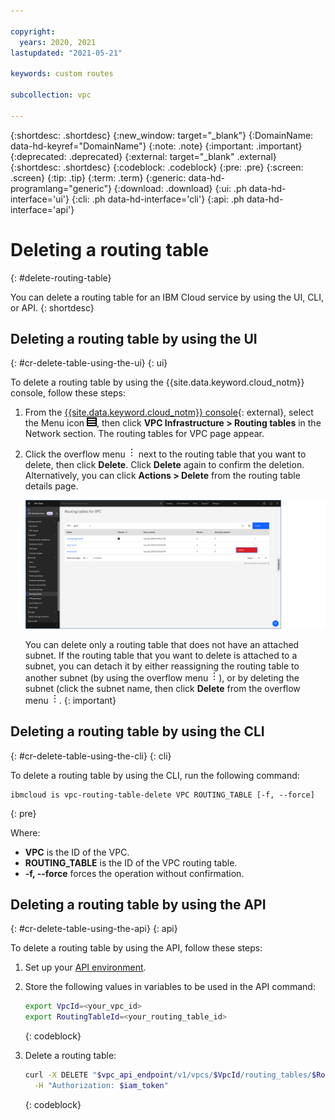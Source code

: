 ```yaml
---

copyright:
  years: 2020, 2021
lastupdated: "2021-05-21"

keywords: custom routes

subcollection: vpc

---
```


{:shortdesc: .shortdesc}
{:new_window: target="_blank"}
{:DomainName: data-hd-keyref="DomainName"}
{:note: .note}
{:important: .important}
{:deprecated: .deprecated}
{:external: target="_blank" .external}
{:shortdesc: .shortdesc}
{:codeblock: .codeblock}
{:pre: .pre}
{:screen: .screen}
{:tip: .tip}
{:term: .term}
{:generic: data-hd-programlang="generic"}
{:download: .download}
{:ui: .ph data-hd-interface='ui'}
{:cli: .ph data-hd-interface='cli'}
{:api: .ph data-hd-interface='api'}

# Deleting a routing table
{: #delete-routing-table}

You can delete a routing table for an IBM Cloud service by using the UI, CLI, or API.
{: shortdesc}

## Deleting a routing table by using the UI
{: #cr-delete-table-using-the-ui}
{: ui}

To delete a routing table by using the {{site.data.keyword.cloud_notm}} console, follow these steps:

1. From the [{{site.data.keyword.cloud_notm}} console](https://{DomainName}/vpc-ext){: external}, select the Menu icon ![Menu icon](/images/menu_icon.png), then click **VPC Infrastructure > Routing tables** in the Network section. The routing tables for VPC page appear.
2. Click the overflow menu ![overflow menu](images/overflow.png) next to the routing table that you want to delete, then click **Delete**. Click **Delete** again to confirm the deletion. Alternatively, you can click **Actions > Delete** from the routing table details page.

   ![Deleting routing tables for VPC](./images/cr-routing-table-delete.png)

   You can delete only a routing table that does not have an attached subnet. If the routing table that you want to delete is attached to a subnet, you can detach it by either reassigning the routing table to another subnet (by using the overflow menu ![overflow menu](images/overflow.png)), or by deleting the subnet (click the subnet name, then click **Delete** from the overflow menu ![overflow menu](images/overflow.png).
   {: important}

## Deleting a routing table by using the CLI
{: #cr-delete-table-using-the-cli}
{: cli}

To delete a routing table by using the CLI, run the following command:

```
ibmcloud is vpc-routing-table-delete VPC ROUTING_TABLE [-f, --force]
```
{: pre}

Where:

* **VPC** is the ID of the VPC.
* **ROUTING_TABLE** is the ID of the VPC routing table.
* **-f, --force** forces the operation without confirmation.

## Deleting a routing table by using the API
{: #cr-delete-table-using-the-api}
{: api}

To delete a routing table by using the API, follow these steps:

1. Set up your [API environment](/docs/vpc?topic=vpc-set-up-environment#api-prerequisites-setup).
2. Store the following values in variables to be used in the API command:

    ```sh
    export VpcId=<your_vpc_id>
    export RoutingTableId=<your_routing_table_id>
    ```
    {: codeblock}

3. Delete a routing table:

   ```sh
   curl -X DELETE "$vpc_api_endpoint/v1/vpcs/$VpcId/routing_tables/$RoutingTableId?version=$api_version&generation=2" \
     -H "Authorization: $iam_token"
   ```
   {: codeblock}
